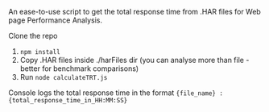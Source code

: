 An ease-to-use script to get the total response time from .HAR files for Web page Performance Analysis. 

Clone the repo
1. ```npm install```
2. Copy .HAR files inside ./harFiles dir (you can analyse more than file - better for benchmark comparisons)
3. Run ```node calculateTRT.js```

Console logs the total response time in the format
```{file_name} : {total_response_time_in_HH:MM:SS}```
